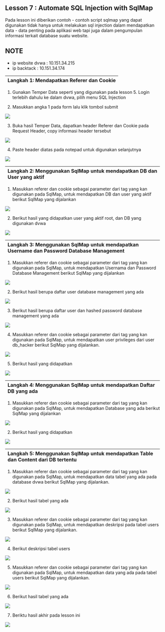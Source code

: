 ## Lesson 7 : Automate SQL Injection with SqlMap 

Pada lesson ini diberikan contoh - contoh script sqlmap yang dapat digunakan tidak hanya untuk melakukan sql injection dalam mendapatkan data - data penting pada aplikasi web tapi juga dalam pengumpulan informasi terkait database suatu website. 

NOTE
----

* ip website dvwa : 10.151.34.215
* ip backtack 	: 10.151.34.174

| **Langkah 1: Mendapatkan Referer dan Cookie** |
| :--- |

1. Gunakan Temper Data seperti yang digunakan pada lesson 5. Login terlebih dahulu ke dalam dvwa, pilih menu SQL Injection     

2. Masukkan angka 1 pada form lalu klik tombol submit

![](/laporan-final/DVWA/lesson7/1.png)

3. Buka hasil Temper Data, dapatkan header Referer dan Cookie pada Request Header, copy informasi header tersebut

![](/laporan-final/DVWA/lesson7/2.png)

4. Paste header diatas pada notepad untuk digunakan selanjutnya

![](/laporan-final/DVWA/lesson7/3.png)

| **Langkah 2: Menggunakan SqlMap untuk mendapatkan DB dan User yang aktif** |
| :--- |

1. Masukkan referer dan cookie sebagai parameter dari tag yang kan digunakan pada SqlMap, untuk mendapatkan DB dan user yang aktif berikut SqlMap yang dijalankan

![](/laporan-final/DVWA/lesson7/4.png)

2. Berikut hasil yang didapatkan user yang aktif root, dan DB yang digunakan dvwa

![](/laporan-final/DVWA/lesson7/5.png)

| **Langkah 3: Menggunakan SqlMap untuk mendapatkan Username dan Password Database Management** |
| :--- |

1. Masukkan referer dan cookie sebagai parameter dari tag yang kan digunakan pada SqlMap, untuk mendapatkan Usernama dan Password Database Management berikut SqlMap yang dijalankan

![](/laporan-final/DVWA/lesson7/6.png)	

2. Berikut hasil berupa daftar user database management yang ada

![](/laporan-final/DVWA/lesson7/7.png)	

3. Berikut hasil berupa daftar user dan hashed password database management yang ada

![](/laporan-final/DVWA/lesson7/8.png)	

4. Masukkan referer dan cookie sebagai parameter dari tag yang kan digunakan pada SqlMap, untuk mendapatkan user privileges dari user db_hacker berikut SqlMap yang dijalankan.

![](/laporan-final/DVWA/lesson7/9.png)	

5. Berikut hasil yang didapatkan

![](/laporan-final/DVWA/lesson7/10.png)	

| **Langkah 4: Menggunakan SqlMap untuk mendapatkan Daftar DB yang ada** |
| :--- |

1. Masukkan referer dan cookie sebagai parameter dari tag yang kan digunakan pada SqlMap, untuk mendapatkan Database yang ada berikut SqlMap yang dijalankan

![](/laporan-final/DVWA/lesson7/11.png)	

2. Berikut hasil yang didapatkan

![](/laporan-final/DVWA/lesson7/12.png)	
      

| **Langkah 5: Menggunakan SqlMap untuk mendapatkan Table dan Content dari DB tertentu** |
| :--- |

1. Masukkan referer dan cookie sebagai parameter dari tag yang kan digunakan pada SqlMap, untuk mendapatkan data tabel yang ada pada database dvwa berikut SqlMap yang dijalankan.

![](/laporan-final/DVWA/lesson7/13.png)	

2. Berikut hasil tabel yang ada

![](/laporan-final/DVWA/lesson7/14.png)	

3. Masukkan referer dan cookie sebagai parameter dari tag yang kan digunakan pada SqlMap, untuk mendapatkan deskripsi pada tabel users berikut SqlMap yang dijalankan.

![](/laporan-final/DVWA/lesson7/15.png)	

4. Berikut deskripsi tabel users

![](/laporan-final/DVWA/lesson7/16.png)

5. Masukkan referer dan cookie sebagai parameter dari tag yang kan digunakan pada SqlMap, untuk mendapatkan data yang ada pada tabel users berikut SqlMap yang dijalankan.

![](/laporan-final/DVWA/lesson7/17.png)	

6. Berikut hasil tabel yang ada

![](/laporan-final/DVWA/lesson7/19.png)

7. Beriktu hasil akhir pada lesson ini

![](/laporan-final/DVWA/lesson7/20.png)